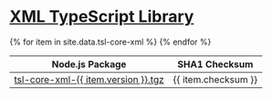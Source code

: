 <h1 class="page-heading"><a href="/tsl-core-xml/">XML TypeScript Library</a></h1>
<table>
    <thead>
        <tr>
            <th>Node.js Package</th>
            <th>SHA1 Checksum</th>
        </tr>
    </thead>
    <tbody>{% for item in site.data.tsl-core-xml %}
        <tr>
            <td>
                <a href="https://registry.npmjs.org/tsl-core-xml/tsl-core-xml-{{ item.version }}.tgz">tsl-core-xml-{{ item.version }}.tgz</a>
            </td>
            <td>
                {{ item.checksum }}
            </td>
        </tr>
    {% endfor %}</tbody>
</table>
